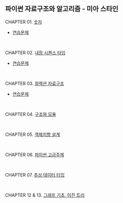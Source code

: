 ## 파이썬 자료구조와 알고리즘 - 미아 스타인



CHAPTER 01. [숫자](https://github.com/SJ12896/TIL/blob/master/book/miastein/1.md)

- [연습문제](https://github.com/SJ12896/TIL/blob/master/book/miastein/1_.md)

<br/>

CHAPTER 02. [내장 시퀀스 타입](https://github.com/SJ12896/TIL/blob/master/book/miastein/2.md)

- [연습문제](https://github.com/SJ12896/TIL/blob/master/book/miastein/2_.md)

<br/>

CHAPTER 03. [컬렉션 자료구조](https://github.com/SJ12896/TIL/blob/master/book/miastein/3.md)

- [연습문제](https://github.com/SJ12896/TIL/blob/master/book/miastein/3_.md)

<br/>

CHAPTER 04. [구조와 모듈](https://github.com/SJ12896/TIL/blob/master/book/miastein/4.md)

<br/>

CHAPTER 05. [객체지향 설계](https://github.com/SJ12896/TIL/blob/master/book/miastein/5.md)

<br/>

CHAPTER 06. [파이썬 고급주제](https://github.com/SJ12896/TIL/blob/master/book/miastein/6.md)

<br/>

CHAPTER 07. [추상 데이터 타입](https://github.com/SJ12896/TIL/blob/master/book/miastein/7.md)

<br/>

CHAPTER 12 & 13. [그래프 기초, 이진 트리](https://github.com/SJ12896/TIL/blob/master/book/miastein/12.md)